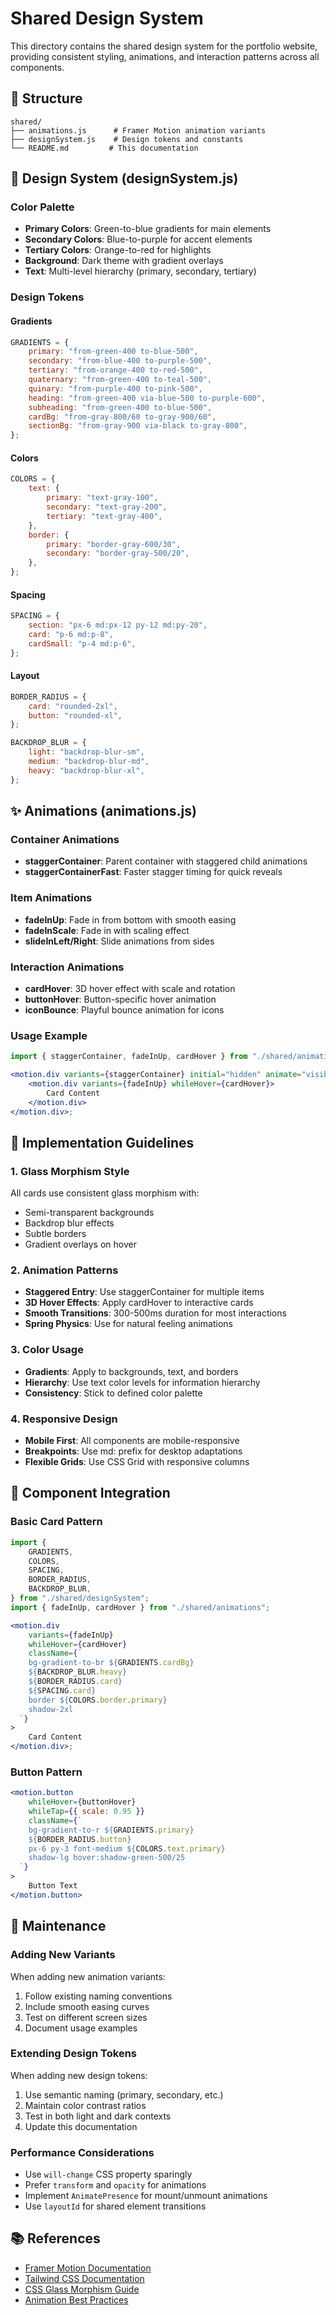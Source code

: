 # Shared Design System

This directory contains the shared design system for the portfolio website, providing consistent styling, animations, and interaction patterns across all components.

## 📁 Structure

```
shared/
├── animations.js      # Framer Motion animation variants
├── designSystem.js    # Design tokens and constants
└── README.md         # This documentation
```

## 🎨 Design System (designSystem.js)

### Color Palette

-   **Primary Colors**: Green-to-blue gradients for main elements
-   **Secondary Colors**: Blue-to-purple for accent elements
-   **Tertiary Colors**: Orange-to-red for highlights
-   **Background**: Dark theme with gradient overlays
-   **Text**: Multi-level hierarchy (primary, secondary, tertiary)

### Design Tokens

#### Gradients

```javascript
GRADIENTS = {
	primary: "from-green-400 to-blue-500",
	secondary: "from-blue-400 to-purple-500",
	tertiary: "from-orange-400 to-red-500",
	quaternary: "from-green-400 to-teal-500",
	quinary: "from-purple-400 to-pink-500",
	heading: "from-green-400 via-blue-500 to-purple-600",
	subheading: "from-green-400 to-blue-500",
	cardBg: "from-gray-800/60 to-gray-900/60",
	sectionBg: "from-gray-900 via-black to-gray-800",
};
```

#### Colors

```javascript
COLORS = {
	text: {
		primary: "text-gray-100",
		secondary: "text-gray-200",
		tertiary: "text-gray-400",
	},
	border: {
		primary: "border-gray-600/30",
		secondary: "border-gray-500/20",
	},
};
```

#### Spacing

```javascript
SPACING = {
	section: "px-6 md:px-12 py-12 md:py-20",
	card: "p-6 md:p-8",
	cardSmall: "p-4 md:p-6",
};
```

#### Layout

```javascript
BORDER_RADIUS = {
	card: "rounded-2xl",
	button: "rounded-xl",
};

BACKDROP_BLUR = {
	light: "backdrop-blur-sm",
	medium: "backdrop-blur-md",
	heavy: "backdrop-blur-xl",
};
```

## ✨ Animations (animations.js)

### Container Animations

-   **staggerContainer**: Parent container with staggered child animations
-   **staggerContainerFast**: Faster stagger timing for quick reveals

### Item Animations

-   **fadeInUp**: Fade in from bottom with smooth easing
-   **fadeInScale**: Fade in with scaling effect
-   **slideInLeft/Right**: Slide animations from sides

### Interaction Animations

-   **cardHover**: 3D hover effect with scale and rotation
-   **buttonHover**: Button-specific hover animation
-   **iconBounce**: Playful bounce animation for icons

### Usage Example

```jsx
import { staggerContainer, fadeInUp, cardHover } from "./shared/animations";

<motion.div variants={staggerContainer} initial="hidden" animate="visible">
	<motion.div variants={fadeInUp} whileHover={cardHover}>
		Card Content
	</motion.div>
</motion.div>;
```

## 🎯 Implementation Guidelines

### 1. Glass Morphism Style

All cards use consistent glass morphism with:

-   Semi-transparent backgrounds
-   Backdrop blur effects
-   Subtle borders
-   Gradient overlays on hover

### 2. Animation Patterns

-   **Staggered Entry**: Use staggerContainer for multiple items
-   **3D Hover Effects**: Apply cardHover to interactive cards
-   **Smooth Transitions**: 300-500ms duration for most interactions
-   **Spring Physics**: Use for natural feeling animations

### 3. Color Usage

-   **Gradients**: Apply to backgrounds, text, and borders
-   **Hierarchy**: Use text color levels for information hierarchy
-   **Consistency**: Stick to defined color palette

### 4. Responsive Design

-   **Mobile First**: All components are mobile-responsive
-   **Breakpoints**: Use md: prefix for desktop adaptations
-   **Flexible Grids**: Use CSS Grid with responsive columns

## 🚀 Component Integration

### Basic Card Pattern

```jsx
import {
	GRADIENTS,
	COLORS,
	SPACING,
	BORDER_RADIUS,
	BACKDROP_BLUR,
} from "./shared/designSystem";
import { fadeInUp, cardHover } from "./shared/animations";

<motion.div
	variants={fadeInUp}
	whileHover={cardHover}
	className={`
    bg-gradient-to-br ${GRADIENTS.cardBg} 
    ${BACKDROP_BLUR.heavy} 
    ${BORDER_RADIUS.card} 
    ${SPACING.card} 
    border ${COLORS.border.primary} 
    shadow-2xl
  `}
>
	Card Content
</motion.div>;
```

### Button Pattern

```jsx
<motion.button
	whileHover={buttonHover}
	whileTap={{ scale: 0.95 }}
	className={`
    bg-gradient-to-r ${GRADIENTS.primary}
    ${BORDER_RADIUS.button}
    px-6 py-3 font-medium ${COLORS.text.primary}
    shadow-lg hover:shadow-green-500/25
  `}
>
	Button Text
</motion.button>
```

## 🔧 Maintenance

### Adding New Variants

When adding new animation variants:

1. Follow existing naming conventions
2. Include smooth easing curves
3. Test on different screen sizes
4. Document usage examples

### Extending Design Tokens

When adding new design tokens:

1. Use semantic naming (primary, secondary, etc.)
2. Maintain color contrast ratios
3. Test in both light and dark contexts
4. Update this documentation

### Performance Considerations

-   Use `will-change` CSS property sparingly
-   Prefer `transform` and `opacity` for animations
-   Implement `AnimatePresence` for mount/unmount animations
-   Use `layoutId` for shared element transitions

## 📚 References

-   [Framer Motion Documentation](https://www.framer.com/motion/)
-   [Tailwind CSS Documentation](https://tailwindcss.com/docs)
-   [CSS Glass Morphism Guide](https://css.glass/)
-   [Animation Best Practices](https://web.dev/animations/)
